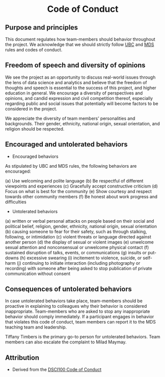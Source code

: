<center> <h1>Code of Conduct</h1> </center>

## Purpose and principles

This document regulates how team-members should behavior throughout the project. We acknowledge that we should strictly follow [UBC](https://students.ubc.ca/campus-life/student-code-conduct) and [MDS](https://ubc-mds.github.io/resources_pages/code_of_conduct/) rules and codes of conduct. 

## Freedom of speech and diversity of opinions

We see the project as an opportunity to discuss real-world issues through the lens of data science and analytics and believe that the freedom of thoughts and speech is essential to the success of this project, and higher education in general. 
We encourage a diversity of perspectives and opinions, and candid expression and civil competition thereof, especially regarding public and social issues that potentially will become factors to be considered in the project. 

We appreciate the diversity of team members' personalities and backgrounds. Their gender, ethnicity, national origin, sexual orientation, and religion should be respected.   

## Encouraged and untolerated behaviors 

 - Encouraged behaviors 

As stipulated by UBC and MDS rules, the following behaviors are encouraged: 

(a) Use welcoming and polite language
(b) Be respectful of different viewpoints and experiences
(c) Gracefully accept constructive criticism
(d) Focus on what is best for the community
(e) Show courtesy and respect towards other community members
(f) Be honest about work progress and difficulties 

 - Untolerated behaviors 

(a) written or verbal personal attacks on people based on their social and political belief, religion, gender, ethnicity, national origin, sexual orientation
(b) causing someone to fear for their safety, such as through stalking, following, or intimidation
(c) violent threats or language directed against another person
(d) the display of sexual or violent images
(e) unwelcome sexual attention and nonconsensual or unwelcome physical contact
(f) sustained disruption of talks, events, or communications
(g) insults or put-downs
(h) excessive swearing
(i) incitement to violence, suicide, or self-harm
(j) continuing to initiate interaction (including photography or recording) with someone after being asked to stop publication of private communication without consent

## Consequences of untolerated behaviors 

In case untolerated behaviors take place, team-members should be proactive in explaining to colleagues why their behavior is considered inappropriate. 
Team-members who are asked to stop any inappropriate behavior should comply immediately. 
If a participant engages in behavior that violates this code of conduct, team members can report it to the MDS teaching team and leadership. 

Tiffany Timbers is the primary go-to person for untolerated behaviors. Team members can also escalate the complaint to Milad Maymay. 

## Attribution

- Derived from the [DSCI100 Code of Conduct](https://github.com/UBC-DSCI/dsci-100/blob/master/CODE_OF_CONDUCT.md)